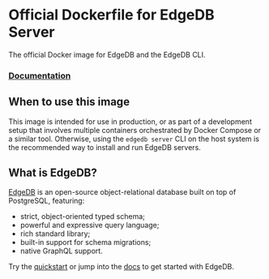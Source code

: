 # Official Dockerfile for EdgeDB Server

The official Docker image for EdgeDB and the EdgeDB CLI.

### [Documentation](https://www.edgedb.com/docs/guides/deployment/docker)

## When to use this image

This image is intended for use in production, or as part of a
development setup that involves multiple containers orchestrated by
Docker Compose or a similar tool. Otherwise, using the `edgedb server`
CLI on the host system is the recommended way to install and run
EdgeDB servers.

## What is EdgeDB?

[EdgeDB](https://www.edgedb.com) is an open-source object-relational database
built on top of PostgreSQL, featuring:

- strict, object-oriented typed schema;
- powerful and expressive query language;
- rich standard library;
- built-in support for schema migrations;
- native GraphQL support.

Try the [quickstart](https://www.edgedb.com/docs/guides/quickstart) or jump into the [docs](https://www.edgedb.com/) to get started with EdgeDB.
